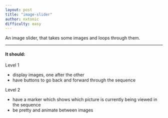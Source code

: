 ```yaml
---
layout: post
title: "image-slider"
author: nxtonic
difficulty: easy
---
```


An image slider, that takes some images and loops through them.

---

#### It should: ####

Level 1

  - display images, one after the other
  - have buttons to go back and forward through the sequence

Level 2

  - have a marker which shows which picture is currently being viewed in the sequence
  - be pretty and animate between images

